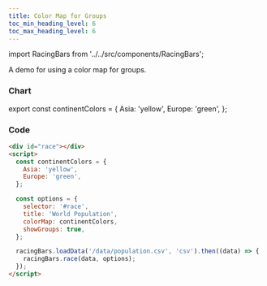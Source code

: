 ```yaml
---
title: Color Map for Groups
toc_min_heading_level: 6
toc_max_heading_level: 6
---
```


import RacingBars from '../../src/components/RacingBars';

A demo for using a color map for groups.

<!--truncate-->

### Chart

export const continentColors = {
Asia: 'yellow',
Europe: 'green',
};

<div className="gallery">
  <RacingBars
    dataUrl="/data/population.csv"
    dataType="csv"
    title="World Population"
    colorMap={continentColors}
    showGroups={true}
  />
</div>

### Code

```html {11}
<div id="race"></div>
<script>
  const continentColors = {
    Asia: 'yellow',
    Europe: 'green',
  };

  const options = {
    selector: '#race',
    title: 'World Population',
    colorMap: continentColors,
    showGroups: true,
  };

  racingBars.loadData('/data/population.csv', 'csv').then((data) => {
    racingBars.race(data, options);
  });
</script>
```
